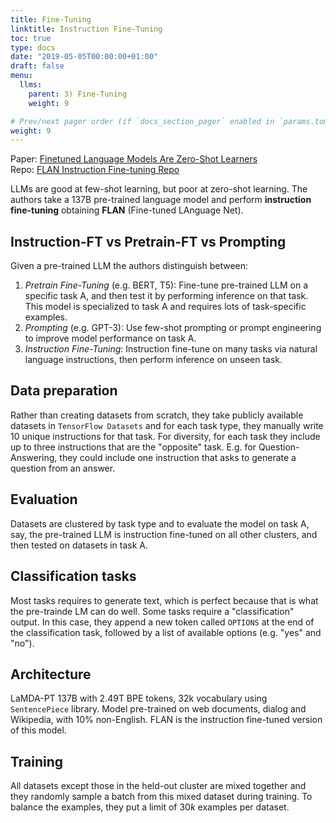 ```yaml
---
title: Fine-Tuning
linktitle: Instruction Fine-Tuning
toc: true
type: docs
date: "2019-05-05T00:00:00+01:00"
draft: false
menu:
  llms:
    parent: 3) Fine-Tuning
    weight: 9

# Prev/next pager order (if `docs_section_pager` enabled in `params.toml`)
weight: 9
---
```

Paper: [Finetuned Language Models Are Zero-Shot Learners](https://arxiv.org/abs/2109.01652) </br>
Repo: [FLAN Instruction Fine-tuning Repo](https://github.com/google-research/flan)

LLMs are good at few-shot learning, but poor at zero-shot learning. The authors take a 137B pre-trained language model and perform **instruction fine-tuning** obtaining **FLAN** (Fine-tuned LAnguage Net). 

## 

## Instruction-FT vs Pretrain-FT vs Prompting
Given a pre-trained LLM the authors distinguish between:

1. *Pretrain Fine-Tuning* (e.g. BERT, T5): Fine-tune pre-trained LLM on a specific task A, and then test it by performing inference on that task. This model is specialized to task A and requires lots of task-specific examples.
2. *Prompting* (e.g. GPT-3): Use few-shot prompting or prompt engineering to improve model performance on task A.
3. *Instruction Fine-Tuning*: Instruction fine-tune on many tasks via natural language instructions, then perform inference on unseen task.

## Data preparation
Rather than creating datasets from scratch, they take publicly available datasets in `TensorFlow Datasets` and for each task type, they manually write $10$ unique instructions for that task. For diversity, for each task they include up to three instructions that are the "opposite" task. E.g. for Question-Answering, they could include one instruction that asks to generate a question from an answer.

## Evaluation
Datasets are clustered by task type and to evaluate the model on task A, say, the pre-trained LLM is instruction fine-tuned on all other clusters, and then tested on datasets in task A.

## Classification tasks
Most tasks requires to generate text, which is perfect because that is what the pre-trainde LM can do well. Some tasks require a "classification" output. In this case, they append a new token called `OPTIONS` at the end of the classification task, followed by a list of available options (e.g. "yes" and "no").

## Architecture
LaMDA-PT 137B with 2.49T BPE tokens, 32k vocabulary using `SentencePiece` library. Model pre-trained on web documents, dialog and Wikipedia, with 10\% non-English. FLAN is the instruction fine-tuned version of this model.

## Training
All datasets except those in the held-out cluster are mixed together and they randomly sample a batch from this mixed dataset during training. To balance the examples, they put a limit of $30k$ examples per dataset.
